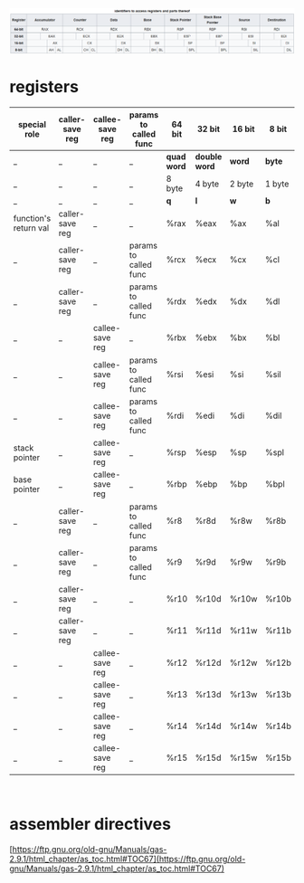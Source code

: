 ![alt text](image.png)

# registers

special role          | caller-save reg | callee-save reg | params to called func | 64 bit        | 32 bit          | 16 bit   | 8 bit
--------------------- | --------------- | --------------- | --------------------- | ------------- | --------------- | -------- | ---------
_                     | _               | _               | _                     | **quad word** | **double word** | **word** | **byte**
_                     | _               | _               | _                     | 8 byte        | 4 byte          | 2 byte   | 1 byte
_                     | _               | _               | _                     | **q**         | **l**           | **w**    | **b**
function's return val | caller-save reg | _               | _                     | %rax          | %eax            | %ax      | %al
_                     | caller-save reg | _               | params to called func | %rcx          | %ecx            | %cx      | %cl
_                     | caller-save reg | _               | params to called func | %rdx          | %edx            | %dx      | %dl
_                     | _               | callee-save reg | _                     | %rbx          | %ebx            | %bx      | %bl
_                     | _               | callee-save reg | params to called func | %rsi          | %esi            | %si      | %sil
_                     | _               | callee-save reg | params to called func | %rdi          | %edi            | %di      | %dil
stack pointer         | _               | callee-save reg | _                     | %rsp          | %esp            | %sp      | %spl
base pointer          | _               | callee-save reg | _                     | %rbp          | %ebp            | %bp      | %bpl
_                     | caller-save reg | _               | params to called func | %r8           | %r8d            | %r8w     | %r8b
_                     | caller-save reg | _               | params to called func | %r9           | %r9d            | %r9w     | %r9b
_                     | caller-save reg | _               | _                     | %r10          | %r10d           | %r10w    | %r10b
_                     | caller-save reg | _               | _                     | %r11          | %r11d           | %r11w    | %r11b
_                     | _               | callee-save reg | _                     | %r12          | %r12d           | %r12w    | %r12b
_                     | _               | callee-save reg | _                     | %r13          | %r13d           | %r13w    | %r13b
_                     | _               | callee-save reg | _                     | %r14          | %r14d           | %r14w    | %r14b
_                     | _               | callee-save reg | _                     | %r15          | %r15d           | %r15w    | %r15b
</br>





# assembler directives
[https://ftp.gnu.org/old-gnu/Manuals/gas-2.9.1/html_chapter/as_toc.html#TOC67](https://ftp.gnu.org/old-gnu/Manuals/gas-2.9.1/html_chapter/as_toc.html#TOC67)
